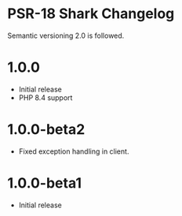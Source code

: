 # PSR-18 Shark Changelog

Semantic versioning 2.0 is followed.

# 1.0.0

- Initial release
- PHP 8.4 support

# 1.0.0-beta2

- Fixed exception handling in client.

# 1.0.0-beta1

- Initial release